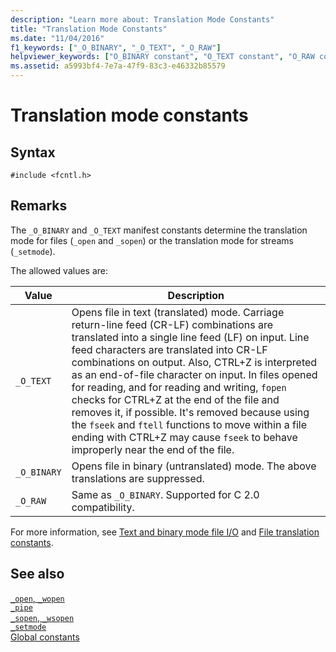 ```yaml
---
description: "Learn more about: Translation Mode Constants"
title: "Translation Mode Constants"
ms.date: "11/04/2016"
f1_keywords: ["_O_BINARY", "_O_TEXT", "_O_RAW"]
helpviewer_keywords: ["O_BINARY constant", "O_TEXT constant", "O_RAW constant", "_O_TEXT constant", "_O_RAW constant", "translation constants", "_O_BINARY constant", "translation, constants", "translation, modes", "translation modes (file I/O)"]
ms.assetid: a5993bf4-7e7a-47f9-83c3-e46332b85579
---
```

# Translation mode constants

## Syntax

```
#include <fcntl.h>
```

## Remarks

The `_O_BINARY` and `_O_TEXT` manifest constants determine the translation mode for files (`_open` and `_sopen`) or the translation mode for streams (`_setmode`).

The allowed values are:

|Value|Description|
|-|-|
`_O_TEXT`  | Opens file in text (translated) mode. Carriage return-line feed (CR-LF) combinations are translated into a single line feed (LF) on input. Line feed characters are translated into CR-LF combinations on output. Also, CTRL+Z is interpreted as an end-of-file character on input. In files opened for reading, and for reading and writing, `fopen` checks for CTRL+Z at the end of the file and removes it, if possible. It's removed because using the `fseek` and `ftell` functions to move within a file ending with CTRL+Z may cause `fseek` to behave improperly near the end of the file.
`_O_BINARY`  | Opens file in binary (untranslated) mode. The above translations are suppressed.
`_O_RAW`  | Same as `_O_BINARY`. Supported for C 2.0 compatibility.

For more information, see [Text and binary mode file I/O](./text-and-binary-mode-file-i-o.md) and [File translation constants](./file-translation-constants.md).

## See also

[`_open`, `_wopen`](./reference/open-wopen.md)\
[`_pipe`](./reference/pipe.md)\
[`_sopen`, `_wsopen`](./reference/sopen-wsopen.md)\
[`_setmode`](./reference/setmode.md)\
[Global constants](./global-constants.md)
